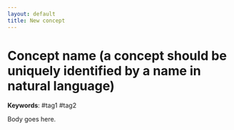 ```yaml
---
layout: default
title: New concept
---
```


<!-- We do not use numeric or alphanumeric IDs as we want human-friendly identifiers -->
# Concept name (a concept should be uniquely identified by a name in natural language)

<!-- Which are tags that can be used to find and make associatione between concepts -->
**Keywords**: #tag1 #tag2

<!-- If it is too long, consider adding an Abstract (full comprehensive abstraction/summary of the content of the note) -->
Body goes here.
